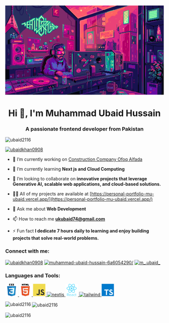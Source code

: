[![MasterHead](https://raw.githubusercontent.com/Ubaid2116/Ubaid2116/main/github-ppic.gif)](https://www.deviantart.com/pixeljeff/art/Coding-990517671)

<h1 align="center">Hi 👋, I'm Muhammad Ubaid Hussain</h1>
<h3 align="center">A passionate frontend developer from Pakistan</h3>

<p align="left"> <img src="https://komarev.com/ghpvc/?username=ubaid2116&label=Profile%20views&color=0e75b6&style=flat" alt="ubaid2116" /> </p>

<p align="left"> <a href="https://twitter.com/ubaidkhan0908" target="blank"><img src="https://img.shields.io/twitter/follow/ubaidkhan0908?logo=twitter&style=for-the-badge" alt="ubaidkhan0908" /></a> </p>

- 🔭 I’m currently working on [Construction Company Ofoq Alfada](https://constructors-dubai.vercel.app/)

- 🌱 I’m currently learning **Next js and Cloud Computing**

- 👯 I’m looking to collaborate on **innovative projects that leverage Generative AI, scalable web applications, and cloud-based solutions.**

- 👨‍💻 All of my projects are available at [https://personal-portfolio-mu-ubaid.vercel.app/](https://personal-portfolio-mu-ubaid.vercel.app/)

- 💬 Ask me about **Web Development**

- 📫 How to reach me **ukubaid74@gmail.com**

- ⚡ Fun fact **I dedicate 7 hours daily to learning and enjoy building projects that solve real-world problems.**

<h3 align="left">Connect with me:</h3>
<p align="left">
<a href="https://twitter.com/ubaidkhan0908" target="blank"><img align="center" src="https://raw.githubusercontent.com/rahuldkjain/github-profile-readme-generator/master/src/images/icons/Social/twitter.svg" alt="ubaidkhan0908" height="30" width="40" /></a>
<a href="https://linkedin.com/in/muhammad-ubaid-hussain-6a6054290/" target="blank"><img align="center" src="https://raw.githubusercontent.com/rahuldkjain/github-profile-readme-generator/master/src/images/icons/Social/linked-in-alt.svg" alt="muhammad-ubaid-hussain-6a6054290/" height="30" width="40" /></a>
<a href="https://instagram.com/m_.ubaid_" target="blank"><img align="center" src="https://raw.githubusercontent.com/rahuldkjain/github-profile-readme-generator/master/src/images/icons/Social/instagram.svg" alt="m_.ubaid_" height="30" width="40" /></a>
</p>

<h3 align="left">Languages and Tools:</h3>
<p align="left"> <a href="https://www.w3schools.com/css/" target="_blank" rel="noreferrer"> <img src="https://raw.githubusercontent.com/devicons/devicon/master/icons/css3/css3-original-wordmark.svg" alt="css3" width="40" height="40"/> </a> <a href="https://www.w3.org/html/" target="_blank" rel="noreferrer"> <img src="https://raw.githubusercontent.com/devicons/devicon/master/icons/html5/html5-original-wordmark.svg" alt="html5" width="40" height="40"/> </a> <a href="https://developer.mozilla.org/en-US/docs/Web/JavaScript" target="_blank" rel="noreferrer"> <img src="https://raw.githubusercontent.com/devicons/devicon/master/icons/javascript/javascript-original.svg" alt="javascript" width="40" height="40"/> </a> <a href="https://nextjs.org/" target="_blank" rel="noreferrer"> <img src="https://cdn.worldvectorlogo.com/logos/nextjs-2.svg" alt="nextjs" width="40" height="40"/> </a> <a href="https://reactjs.org/" target="_blank" rel="noreferrer"> <img src="https://raw.githubusercontent.com/devicons/devicon/master/icons/react/react-original-wordmark.svg" alt="react" width="40" height="40"/> </a> <a href="https://tailwindcss.com/" target="_blank" rel="noreferrer"> <img src="https://www.vectorlogo.zone/logos/tailwindcss/tailwindcss-icon.svg" alt="tailwind" width="40" height="40"/> </a> <a href="https://www.typescriptlang.org/" target="_blank" rel="noreferrer"> <img src="https://raw.githubusercontent.com/devicons/devicon/master/icons/typescript/typescript-original.svg" alt="typescript" width="40" height="40"/> </a> </p>

<p><img align="left" src="https://github-readme-stats.vercel.app/api/top-langs?username=ubaid2116&show_icons=true&locale=en&layout=compact" alt="ubaid2116" /></p>

<p>&nbsp;<img align="center" src="https://github-readme-stats.vercel.app/api?username=ubaid2116&show_icons=true&locale=en" alt="ubaid2116" /></p>

<p><img align="center" src="https://github-readme-streak-stats.herokuapp.com/?user=ubaid2116&" alt="ubaid2116" /></p>
